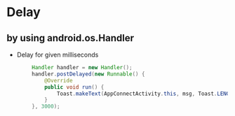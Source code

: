# Delay

## by using android.os.Handler

* Delay for given milliseconds

```java
        Handler handler = new Handler();
        handler.postDelayed(new Runnable() {
            @Override
            public void run() {
                Toast.makeText(AppConnectActivity.this, msg, Toast.LENGTH_SHORT).show();
            }
        }, 3000);
```
